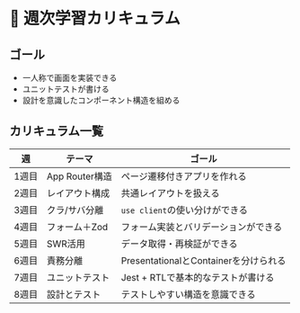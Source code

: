 # 📅 週次学習カリキュラム

## ゴール
- 一人称で画面を実装できる
- ユニットテストが書ける
- 設計を意識したコンポーネント構造を組める

## カリキュラム一覧

| 週 | テーマ | ゴール |
|----|--------|--------|
| 1週目 | App Router構造 | ページ遷移付きアプリを作れる |
| 2週目 | レイアウト構成 | 共通レイアウトを扱える |
| 3週目 | クラ/サバ分離 | `use client`の使い分けができる |
| 4週目 | フォーム＋Zod | フォーム実装とバリデーションができる |
| 5週目 | SWR活用 | データ取得・再検証ができる |
| 6週目 | 責務分離 | PresentationalとContainerを分けられる |
| 7週目 | ユニットテスト | Jest + RTLで基本的なテストが書ける |
| 8週目 | 設計とテスト | テストしやすい構造を意識できる |

